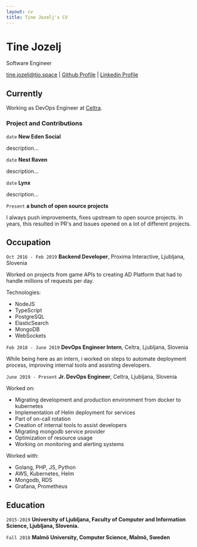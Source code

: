 ```yaml
---
layout: cv
title: Tine Jozelj's CV
---
```

# Tine Jozelj
Software Engineer

<div id="webaddress">
<a href="tine.jozelj@tjo.space">tine.jozelj@tjo.space</a>
| <a href="https://github.com/mentos1386">Github Profile</a>
| <a href="https://www.linkedin.com/in/tine-jozelj-884398121/">Linkedin Profile</a>
</div>


## Currently

Working as DevOps Engineer at [Celtra](https://www.celtra.com/).


### Project and Contributions


`date`
__New Eden Social__

description...

`date`
__Nest Raven__

description...

`date`
__Lynx__

description...

`Present`
__a bunch of open source projects__

I always push improvements, fixes upstream to open source projects. In years, this resulted in PR's and Issues opened on a lot of different projects.

## Occupation

`Oct 2016 - Feb 2019`
__Backend Developer__, Proxima Interactive, Ljubljana, Slovenia

Worked on projects from game APIs to creating AD Platform that had to handle millions of requests per day.

Technologies:
* NodeJS
* TypeScript
* PostgreSQL
* ElasticSearch
* MongoDB
* WebSockets

`Feb 2018 - June 2019`
__DevOps Engineer Intern__, Celtra, Ljubljana, Slovenia

While being here as an intern, i worked on steps to automate deployment process, improving internal tools and assisting developers.

`June 2019 - Present`
__Jr. DevOps Engineer__, Celtra, Ljubljana, Slovenia

Worked on:
* Migrating development and production environment from docker to kubernetes
* Implementation of Helm deployment for services
* Part of on-call rotation
* Creation of internal tools to assist developers
* Migrating mongodb service provider
* Optimization of resource usage
* Working on monitoring and alerting systems

Worked with:
* Golang, PHP, JS, Python
* AWS, Kubernetes, Helm
* Mongodb, RDS
* Grafana, Prometheus

## Education

`2015-2019`
__University of Ljubljana, Faculty of Computer and Information Science, Ljubljana, Slovenia.__

`Fall 2018`
__Malmö University, Computer Science, Malmö, Sweden__

<!-- ### Footer

Last updated: Apr 2020 -->



